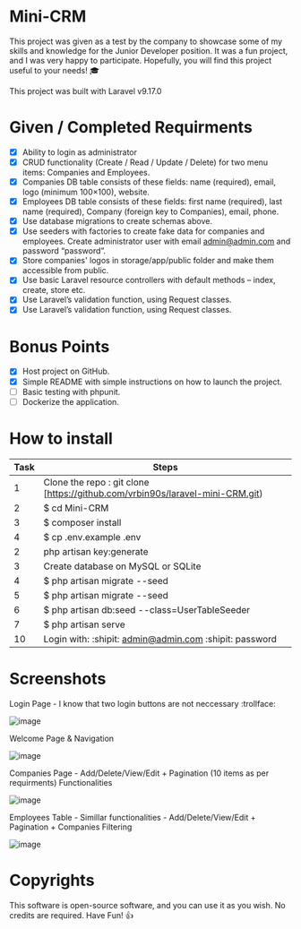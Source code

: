 # Mini-CRM
This project was given as a test by the company to showcase some of my skills and knowledge for the Junior Developer position. It was a fun project, and I was very happy to participate. Hopefully, you will find this project useful to your needs! :mortar_board:

This project was built with Laravel v9.17.0


# Given / Completed Requirments
- [x] Ability to login as administrator
- [x] CRUD functionality (Create / Read / Update / Delete) for two menu items: Companies and
Employees.
- [x] Companies DB table consists of these fields: name (required), email, logo (minimum 100×100),
website.
- [x] Employees DB table consists of these fields: first name (required), last name (required),
Company (foreign key to Companies), email, phone.
- [x] Use database migrations to create schemas above.
- [x] Use seeders with factories to create fake data for companies and employees. Create
administrator user with email admin@admin.com and password “password”.
- [x] Store companies' logos in storage/app/public folder and make them accessible from public.
- [x] Use basic Laravel resource controllers with default methods – index, create, store etc.
- [x] Use Laravel’s validation function, using Request classes.
- [x] Use Laravel’s validation function, using Request classes.

# Bonus Points
- [x] Host project on GitHub.
- [x] Simple README with simple instructions on how to launch the project.
- [ ] Basic testing with phpunit.
- [ ] Dockerize the application.

# How to install

| Task           | Steps |  
|----------------|---------------|
| 1  | Clone the repo : git clone [https://github.com/vrbin90s/laravel-mini-CRM.git) |         |
| 2  | $ cd Mini-CRM  |  |
| 3  | $ composer install  |  |
| 4  | $ cp .env.example .env  |  | 
| 2  |  php artisan key:generate  |  |
| 3  | Create database on MySQL or SQLite  |  |
| 4  |$ php artisan migrate --seed  |  | 
| 5  |$ php artisan migrate --seed|
| 6  |$ php artisan db:seed --class=UserTableSeeder |
| 7  |$ php artisan serve |
|10| Login with: :shipit: admin@admin.com :shipit: password

# Screenshots

Login Page - I know that two login buttons are not neccessary :trollface:

![image](https://user-images.githubusercontent.com/72602872/172951663-018e145c-2886-4a9a-a1e5-6ab2e39f57ef.png)

Welcome Page & Navigation 

![image](https://user-images.githubusercontent.com/72602872/172952046-f0a717e4-c081-4768-9e5c-0fa4cc22066b.png)

Companies Page - Add/Delete/View/Edit + Pagination (10 items as per requirments) Functionalities

![image](https://user-images.githubusercontent.com/72602872/172952139-8fd9f30c-021b-4d78-9c18-7cd0009b083c.png)

Employees Table - Simillar functionalities - Add/Delete/View/Edit + Pagination + Companies Filtering

![image](https://user-images.githubusercontent.com/72602872/172952614-fe46f5e5-830a-439e-aa6a-cdbe48f8ae39.png)


# Copyrights

This software is open-source software, and you can use it as you wish. No credits are required. Have Fun! :thumbsup:





